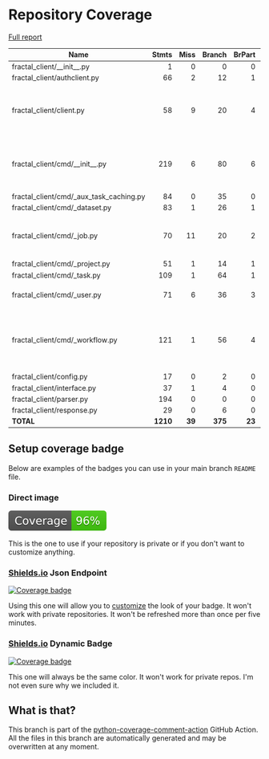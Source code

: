# Repository Coverage

[Full report](https://htmlpreview.github.io/?https://github.com/fractal-analytics-platform/fractal-client/blob/python-coverage-comment-action-data/htmlcov/index.html)

| Name                                        |    Stmts |     Miss |   Branch |   BrPart |   Cover |   Missing |
|-------------------------------------------- | -------: | -------: | -------: | -------: | ------: | --------: |
| fractal\_client/\_\_init\_\_.py             |        1 |        0 |        0 |        0 |    100% |           |
| fractal\_client/authclient.py               |       66 |        2 |       12 |        1 |     96% |     72-73 |
| fractal\_client/client.py                   |       58 |        9 |       20 |        4 |     83% |60-67, 76, 86-87, 127-129, 133 |
| fractal\_client/cmd/\_\_init\_\_.py         |      219 |        6 |       80 |        6 |     96% |98, 146, 208, 286, 313, 370 |
| fractal\_client/cmd/\_aux\_task\_caching.py |       84 |        0 |       35 |        0 |    100% |           |
| fractal\_client/cmd/\_dataset.py            |       83 |        1 |       26 |        1 |     98% |       122 |
| fractal\_client/cmd/\_job.py                |       70 |       11 |       20 |        2 |     86% |99-107, 113-124, 156 |
| fractal\_client/cmd/\_project.py            |       51 |        1 |       14 |        1 |     97% |        45 |
| fractal\_client/cmd/\_task.py               |      109 |        1 |       64 |        1 |     99% |       185 |
| fractal\_client/cmd/\_user.py               |       71 |        6 |       36 |        3 |     90% |38-43, 50->59, 113 |
| fractal\_client/cmd/\_workflow.py           |      121 |        1 |       56 |        4 |     97% |139, 149->154, 263->271, 302->310 |
| fractal\_client/config.py                   |       17 |        0 |        2 |        0 |    100% |           |
| fractal\_client/interface.py                |       37 |        1 |        4 |        0 |     98% |        18 |
| fractal\_client/parser.py                   |      194 |        0 |        0 |        0 |    100% |           |
| fractal\_client/response.py                 |       29 |        0 |        6 |        0 |    100% |           |
|                                   **TOTAL** | **1210** |   **39** |  **375** |   **23** | **96%** |           |


## Setup coverage badge

Below are examples of the badges you can use in your main branch `README` file.

### Direct image

[![Coverage badge](https://raw.githubusercontent.com/fractal-analytics-platform/fractal-client/python-coverage-comment-action-data/badge.svg)](https://htmlpreview.github.io/?https://github.com/fractal-analytics-platform/fractal-client/blob/python-coverage-comment-action-data/htmlcov/index.html)

This is the one to use if your repository is private or if you don't want to customize anything.

### [Shields.io](https://shields.io) Json Endpoint

[![Coverage badge](https://img.shields.io/endpoint?url=https://raw.githubusercontent.com/fractal-analytics-platform/fractal-client/python-coverage-comment-action-data/endpoint.json)](https://htmlpreview.github.io/?https://github.com/fractal-analytics-platform/fractal-client/blob/python-coverage-comment-action-data/htmlcov/index.html)

Using this one will allow you to [customize](https://shields.io/endpoint) the look of your badge.
It won't work with private repositories. It won't be refreshed more than once per five minutes.

### [Shields.io](https://shields.io) Dynamic Badge

[![Coverage badge](https://img.shields.io/badge/dynamic/json?color=brightgreen&label=coverage&query=%24.message&url=https%3A%2F%2Fraw.githubusercontent.com%2Ffractal-analytics-platform%2Ffractal-client%2Fpython-coverage-comment-action-data%2Fendpoint.json)](https://htmlpreview.github.io/?https://github.com/fractal-analytics-platform/fractal-client/blob/python-coverage-comment-action-data/htmlcov/index.html)

This one will always be the same color. It won't work for private repos. I'm not even sure why we included it.

## What is that?

This branch is part of the
[python-coverage-comment-action](https://github.com/marketplace/actions/python-coverage-comment)
GitHub Action. All the files in this branch are automatically generated and may be
overwritten at any moment.